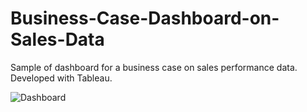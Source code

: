# Business-Case-Dashboard-on-Sales-Data
Sample of dashboard for a business case on sales performance data. Developed with Tableau.

![Dashboard](https://user-images.githubusercontent.com/20293343/214840183-e6b80526-cfa3-415d-a28d-7f2cbddab9ec.png)

